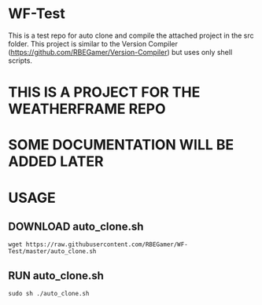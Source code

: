 # WF-Test
 This is a test repo for auto clone and compile the attached project in the src folder.
 This project is similar to the Version Compiler (https://github.com/RBEGamer/Version-Compiler) but uses only shell scripts.
 
 # THIS IS A PROJECT FOR THE WEATHERFRAME REPO
 # SOME DOCUMENTATION WILL BE ADDED LATER
 
 
 # USAGE
 
 ## DOWNLOAD auto_clone.sh
 
 `wget https://raw.githubusercontent.com/RBEGamer/WF-Test/master/auto_clone.sh`
 
 ## RUN auto_clone.sh
 
`sudo sh ./auto_clone.sh`
